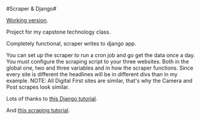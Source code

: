 #Scraper & Django#

[Working version](http://reducenoise.herokuapp.com).

Project for my capstone technology class.

Completely functional, scraper writes to django app.

You can set up the scraper to run a cron job and go get the data once a day. You must configure the scraping script to your three websites. Both in the global one, two and three variables and in how the scraper functions. Since every site is different the headlines will be in different divs than in my example. NOTE: All Digital First sites are similar, that's why the Camera and Post scrapes look similar.

Lots of thanks to [this Django tutorial](http://www.creativebloq.com/netmag/get-started-django-7132932).

And [this scraping tutorial](http://brianabelson.com/open-news/2013/12/17/scrape-the-gibson.html).

